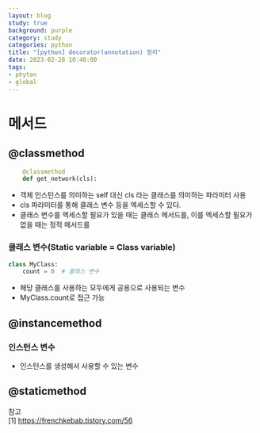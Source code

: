 ```yaml
---
layout: blog
study: true
background: purple
category: study
categories: python
title: "[python] decorator(annotation) 정리"
date: 2023-02-28 10:40:00
tags:
- phyton
- global
---
```



# 메서드

## @classmethod
```python
    @classmethod
    def get_network(cls):
```
- 객체 인스턴스를 의미하는 self 대신 cls 라는 클래스를 의미하는 파라미터 사용
- cls 파라미터를 통해 클래스 변수 등을 엑세스할 수 있다.
- 클래스 변수를 엑세스할 필요가 있을 때는 클래스 메서드를, 이를 엑세스할 필요가 없을 때는 정적 메서드를

### 클래스 변수(Static variable = Class variable)

```python
class MyClass:
    count = 0  # 클래스 변수
```
- 해당 클래스를 사용하는 모두에게 공용으로 사용되는 변수
- MyClass.count로 접근 가능

## @instancemethod

### 인스턴스 변수
- 인스턴스를 생성해서 사용할 수 있는 변수

## @staticmethod




참고  
[1] https://frenchkebab.tistory.com/56